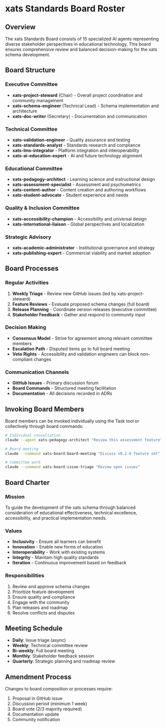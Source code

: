 # xats Standards Board Roster

## Overview

The xats Standards Board consists of 15 specialized AI agents representing diverse stakeholder perspectives in educational technology. This board ensures comprehensive review and balanced decision-making for the xats schema development.

## Board Structure

### Executive Committee
- **xats-project-steward** (Chair) - Overall project coordination and community management
- **xats-schema-engineer** (Technical Lead) - Schema implementation and architecture
- **xats-doc-writer** (Secretary) - Documentation and communication

### Technical Committee
- **xats-validation-engineer** - Quality assurance and testing
- **xats-standards-analyst** - Standards research and compliance
- **xats-lms-integrator** - Platform integration and interoperability
- **xats-ai-education-expert** - AI and future technology alignment

### Educational Committee
- **xats-pedagogy-architect** - Learning science and instructional design
- **xats-assessment-specialist** - Assessment and psychometrics
- **xats-content-author** - Content creation and authoring workflows
- **xats-student-advocate** - Student experience and needs

### Quality & Inclusion Committee
- **xats-accessibility-champion** - Accessibility and universal design
- **xats-international-liaison** - Global perspectives and localization

### Strategic Advisory
- **xats-academic-administrator** - Institutional governance and strategy
- **xats-publishing-expert** - Commercial viability and market adoption

## Board Processes

### Regular Activities
1. **Weekly Triage** - Review new GitHub issues (led by xats-project-steward)
2. **Feature Reviews** - Evaluate proposed schema changes (full board)
3. **Release Planning** - Coordinate version releases (executive committee)
4. **Stakeholder Feedback** - Gather and respond to community input

### Decision Making
- **Consensus Model** - Strive for agreement among relevant committee members
- **Escalation Path** - Disputed items go to full board meeting
- **Veto Rights** - Accessibility and validation engineers can block non-compliant changes

### Communication Channels
- **GitHub Issues** - Primary discussion forum
- **Board Commands** - Structured meeting facilitation
- **Documentation** - All decisions recorded in ADRs

## Invoking Board Members

Board members can be invoked individually using the Task tool or collectively through board commands:

```bash
# Individual consultation
claude --agent xats-pedagogy-architect "Review this assessment feature"

# Board meeting
claude --command xats-board:board-meeting "Discuss v0.2.0 feature set"

# Committee work
claude --command xats-board:issue-triage "Review open issues"
```

## Board Charter

### Mission
To guide the development of the xats schema through balanced consideration of educational effectiveness, technical excellence, accessibility, and practical implementation needs.

### Values
- **Inclusivity** - Ensure all learners can benefit
- **Innovation** - Enable new forms of education
- **Interoperability** - Work with existing systems
- **Integrity** - Maintain high quality standards
- **Iteration** - Continuous improvement based on feedback

### Responsibilities
1. Review and approve schema changes
2. Prioritize feature development
3. Ensure quality and compliance
4. Engage with the community
5. Plan releases and roadmap
6. Resolve conflicts and disputes

## Meeting Schedule

- **Daily**: Issue triage (async)
- **Weekly**: Technical committee review
- **Bi-weekly**: Full board meeting
- **Monthly**: Stakeholder feedback session
- **Quarterly**: Strategic planning and roadmap review

## Amendment Process

Changes to board composition or processes require:
1. Proposal in GitHub issue
2. Discussion period (minimum 1 week)
3. Board vote (2/3 majority required)
4. Documentation update
5. Community notification